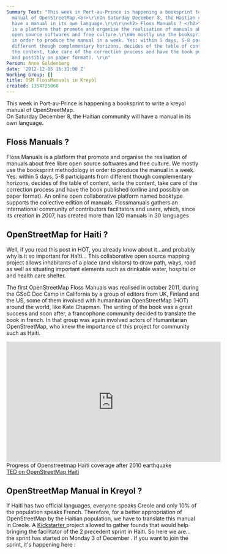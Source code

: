 ```yaml
---
Summary Text: "This week in Port-au-Prince is happening a booksprint to write a kreyol
  manual of OpenStreetMap.<br>\r\nOn Saturday December 8, the Haitian community will
  have a manual in its own language.\r\n\r\n<h2> Floss Manuals ? </h2>\r\nFloss Manuals
  is a platform that promote and organise the realisation of manuals about free libre
  open source softwares and free culture.\r\nWe mostly use the booksprint methodology
  in order to produce the manual in a week. Yes: within 5 days, 5-8 participants from
  different though complementary horizons, decides of the table of content, write
  the content, take care of the correction process and have the book published (online
  and possibly on paper format). \r\n"
Person: Anne Goldenberg
date: '2012-12-05 16:31:00 Z'
Working Group: []
title: OSM FlossManuals in Kreyòl
created: 1354725060
---
```

<p>This week in Port-au-Prince is happening a booksprint to write a kreyol manual of OpenStreetMap.<br> On Saturday December 8, the Haitian community will have a manual in its own language.</p><h2>Floss Manuals ?</h2><p>Floss Manuals is a platform that promote and organise the realisation of manuals about free libre open source softwares and free culture. We mostly use the booksprint methodology in order to produce the manual in a week. Yes: within 5 days, 5-8 participants from different though complementary horizons, decides of the table of content, write the content, take care of the correction process and have the book published (online and possibly on paper format). An online open collaborative platform named booktype supports the collective edition of manuals. Flossmanuals gathers an international community of contributors facilitators and users, which, since its creation in 2007, has created more than 120 manuals in 30 languages</p><h2>OpenStreetMap for Haiti ?</h2><p>Well, if you read this post in HOT, you already know about it...and probably why is it so important for Haïti... This collaborative open source mapping project allows inhabitants of a place (and visitors) to draw path, ways, road as well as situating important elements such as drinkable water, hospital or and health care shelter.</p><p>The first OpenStreetMap Floss Manuals was realised in october 2011, during the GSoC Doc Camp in California by a group of editors from UK, Finland and the US, some of them involved with humanitarian OpenStreetMap (HOT) around the world, like Kate Chapman. The writing of the book was a great success and soon after, a francophone community decided to translate the book in french. In that group was again involved actors of Humanitarian OpenStreetMap, who knew the importance of this project for community such as Haiti.</p><p><iframe src="http://www.youtube.com/embed/OF-JuFxhDT8" height="315" width="560" frameborder="0"></iframe><br> Progress of Openstreetmap Haïti coverage after 2010 earthquake <br> <a href="http://itoworld.blogspot.com/2010/02/ito-world-at-ted-2010-project-haiti.html">TED on OpenStreetMap Haiti </a></p><h2>OpenStreetMap Manual in Kreyol ?</h2><p>If Haiti has two official languages, everyone speaks Creole and only 10% of the population speaks French. Therefore, for a better appropriation of OpenStreetMap by the Haitian population, we have to translate this manual in Creole. A <a href="http://www.kickstarter.com/projects/wonderchook/first-free-haiti-creole-openstreetmap-bookl">Kickstarter </a> project allowed to gather founds that would help bringing the facilitator of the 2 precedent sprint in Haiti. So here we are... the sprint has started on Monday 3 of December . If you want to join the sprint, it's happening here :</p>
